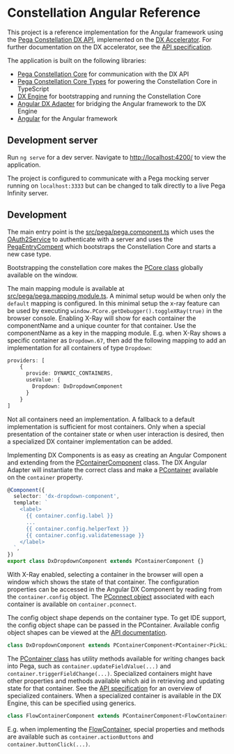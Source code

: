 # Constellation Angular Reference

This project is a reference implementation for the Angular framework using the [Pega Constellation DX API](https://docs.pega.com/bundle/dx-api/page/platform/dx-api/dx-api-version-2-con.html), implemented on the [DX Accelerator](https://community.pega.com/marketplace/component/dx-accelerator). For further documentation on the DX accelerator, see the [API specification](https://labbltd.github.io/dx-accelerator/index.html).

The application is built on the following libraries:

- [Pega Constellation Core](https://www.npmjs.com/package/@pega/constellationjs) for communication with the DX API
- [Pega Constellation Core Types](https://www.npmjs.com/package/@labb/constellation-core-types) for powering the Constellation Core in TypeScript
- [DX Engine](https://www.npmjs.com/package/@labb/dx-engine) for bootstrapping and running the Constellation Core
- [Angular DX Adapter](https://www.npmjs.com/package/@labb/angular-adapter) for bridging the Angular framework to the DX Engine
- [Angular](https://www.npmjs.com/package/@angular/core) for the Angular framework

## Development server

Run `ng serve` for a dev server. Navigate to [http://localhost:4200/](http://localhost:4200) to view the application.

The project is configured to communicate with a Pega mocking server running on `localhost:3333` but can be changed to talk directly to a live Pega Infinity server.

## Development

The main entry point is the [src/pega/pega.component.ts](src/pega/pega.component.ts) which uses the [OAuth2Service](https://labbltd.github.io/dx-accelerator/classes/_labb_dx_engine.OAuth2Service.html) to authenticate with a server and uses the [PegaEntryCompent](https://labbltd.github.io/dx-accelerator/classes/_labb_angular_adapter.PegaEntryComponent.html) which bootstraps the Constellation Core and starts a new case type.

Bootstrapping the constellation core makes the [PCore class](https://labbltd.github.io/dx-accelerator/classes/_labb_constellation_core_types.PCore.html) globally available on the window.

The main mapping module is available at [src/pega/pega.mapping.module.ts](src/pega/pega.mapping.module.ts). A minimal setup would be when only the `default` mapping is configured. In this minimal setup the x-ray feature can be used by executing `window.PCore.getDebugger().toggleXRay(true)` in the browser console. Enabling X-Ray will show for each container the componentName and a unique counter for that container. Use the componentName as a key in the mapping module. E.g. when X-Ray shows a specific container as `Dropdown.67`, then add the following mapping to add an implementation for all containers of type `Dropdown`:

```TypeScript
providers: [
    {
      provide: DYNAMIC_CONTAINERS,
      useValue: {
        Dropdown: DxDropdownComponent
      }
    }
]
```

Not all containers need an implementation. A fallback to a default implementation is sufficient for most containers. Only when a special presentation of the container state or when user interaction is desired, then a specialized DX container implementation can be added.

Implementing DX Components is as easy as creating an Angular Component and extending from the [PContainerComponent](https://labbltd.github.io/dx-accelerator/classes/_labb_angular_adapter.PContainerComponent.html) class. The DX Angular Adapter will instantiate the correct class and make a [PContainer](https://labbltd.github.io/dx-accelerator/classes/_labb_dx_engine.PContainer.html) available on the `container` property.

```TypeScript
@Component({
  selector: 'dx-dropdown-component',
  template: `
    <label>
      {{ container.config.label }}
      ...
      {{ container.config.helperText }}
      {{ container.config.validatemessage }}
    </label>
  `,
})
export class DxDropdownComponent extends PContainerComponent {}
```

With X-Ray enabled, selecting a container in the browser will open a window which shows the state of that container. The configuration properties can be accessed in the Angular DX Component by reading from the `container.config` object. The [PConnect object](https://labbltd.github.io/dx-accelerator/classes/_labb_constellation_core_types.PConnect.html) associated with each container is available on `container.pconnect`.

The config object shape depends on the container type. To get IDE support, the config object shape can be passed in the PContainer. Available config object shapes can be viewed at the [API documentation](https://labbltd.github.io/dx-accelerator/hierarchy.html#@labb/constellation-core-types.DefaultProps).

```TypeScript
class DxDropdownComponent extends PContainerComponent<PContainer<PickListProps>>
```

The [PContainer class](https://labbltd.github.io/dx-accelerator/classes/_labb_dx_engine.PContainer.html) has utility methods available for writing changes back into Pega, such as `container.updateFieldValue(...)` and `container.triggerFieldChange(...)`. Specialized containers might have other properties and methods available which aid in retrieving and updating state for that container. See the [API specification](https://labbltd.github.io/dx-accelerator/hierarchy.html#@labb/dx-engine.PContainer) for an overview of specialized containers. When a specialized container is available in the DX Engine, this can be specified using generics.

```TypeScript
class FlowContainerComponent extends PContainerComponent<FlowContainer>
```

E.g. when implementing the [FlowContainer](https://labbltd.github.io/dx-accelerator/classes/_labb_dx_engine.FlowContainer.html), special properties and methods are available such as `container.actionButtons` and `container.buttonClick(...)`.
